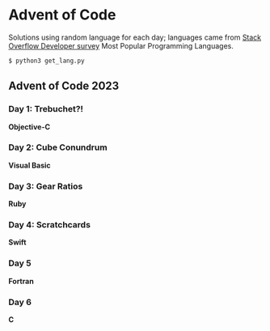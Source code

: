 # Advent of Code

Solutions using random language for each day; languages came from [Stack Overflow Developer survey](https://survey.stackoverflow.co/2023/#section-most-popular-technologies-programming-scripting-and-markup-languages) Most Popular Programming Languages.

```sh
$ python3 get_lang.py
```

## Advent of Code 2023

### Day 1: Trebuchet?!
**Objective-C**

### Day 2: Cube Conundrum
**Visual Basic**

### Day 3: Gear Ratios
**Ruby**

### Day 4: Scratchcards
**Swift**

### Day 5
**Fortran**

### Day 6
**C**
